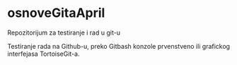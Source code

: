 # osnoveGitaApril
Repozitorijum za testiranje i rad u git-u

Testiranje rada na Github-u, preko Gitbash konzole prvenstveno ili grafickog interfejasa TortoiseGit-a.

